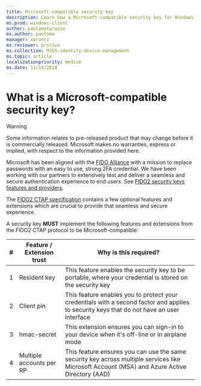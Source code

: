 ```yaml
---
title: Microsoft-compatible security key
description: Learn how a Microsoft-compatible security key for Windows is different (and better) than any other FIDO2 security key.
ms.prod: windows-client
author: paolomatarazzo
ms.author: paoloma
manager: aaroncz
ms.reviewer: prsriva
ms.collection: M365-identity-device-management
ms.topic: article
localizationpriority: medium
ms.date: 11/14/2018
---
```

# What is a Microsoft-compatible security key?

> [!Warning]
> Some information relates to pre-released product that may change before it is commercially released.  Microsoft makes no warranties, express or implied, with respect to the information provided here.


Microsoft has been aligned with the [FIDO Alliance](https://fidoalliance.org/) with a mission to replace passwords with an easy to use, strong 2FA credential. We have been working with our partners to extensively test and deliver a seamless and secure authentication experience to end users. See [FIDO2 security keys features and providers](/azure/active-directory/authentication/concept-authentication-passwordless#fido2-security-keys).

The [FIDO2 CTAP specification](https://fidoalliance.org/specs/fido-v2.0-id-20180227/fido-client-to-authenticator-protocol-v2.0-id-20180227.html) contains a few optional features and extensions which are crucial to provide that seamless and secure experience. 

A security key **MUST** implement the following features and extensions from the FIDO2 CTAP protocol to be Microsoft-compatible:

| #</br> | Feature / Extension trust</br> | Why is this required? </br> |
| --- | --- | --- | 
| 1 | Resident key | This feature enables the security key to be portable, where your credential is stored on the security key |
| 2 | Client pin | This feature enables you to protect your credentials with a second factor and applies to security keys that do not have an user interface|
| 3 | hmac-secret | This extension ensures you can sign-in to your device when it's off-line or in airplane mode |
| 4 | Multiple accounts per RP | This feature ensures you can use the same security key across multiple services like Microsoft Account (MSA) and Azure Active Directory (AAD) |
